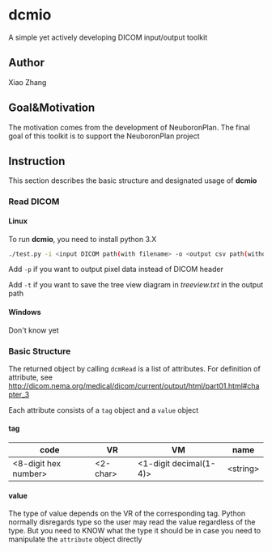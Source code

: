 # dcmio

A simple yet actively developing DICOM input/output toolkit

## Author

Xiao Zhang

## Goal&Motivation

The motivation comes from the development of NeuboronPlan. The final goal of this toolkit is to support the NeuboronPlan project

## Instruction

This section describes the basic structure and designated usage of **dcmio**

### Read DICOM

#### Linux

To run **dcmio**, you need to install python 3.X

```bash
./test.py -i <input DICOM path(with filename> -o <output csv path(without filename)> <-p> <-t>
```

Add `-p` if you want to output pixel data instead of DICOM header

Add `-t` if you want to save the tree view diagram in *treeview.txt* in the output path

#### Windows

Don't know yet

### Basic Structure

The returned object by calling `dcmRead` is a list of attributes. For definition of attribute, see <http://dicom.nema.org/medical/dicom/current/output/html/part01.html#chapter_3>

Each attribute consists of a `tag` object and a `value` object

#### tag

|   code  | VR | VM | name |
| -------- | -- | -- | ---- |
| \<8-digit hex number\> | \<2-char\> | \<1-digit decimal(1-4)\> | \<string\> |

#### value

The type of value depends on the VR of the corresponding tag. Python normally disregards type so the user may read the value regardless of the type. But you need to KNOW what the type it should be in case you need to manipulate the `attribute` object directly
